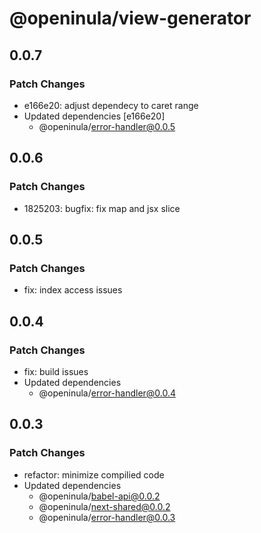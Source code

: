 # @openinula/view-generator

## 0.0.7

### Patch Changes

- e166e20: adjust dependecy to caret range
- Updated dependencies [e166e20]
  - @openinula/error-handler@0.0.5

## 0.0.6

### Patch Changes

- 1825203: bugfix: fix map and jsx slice

## 0.0.5

### Patch Changes

- fix: index access issues

## 0.0.4

### Patch Changes

- fix: build issues
- Updated dependencies
  - @openinula/error-handler@0.0.4

## 0.0.3

### Patch Changes

- refactor: minimize compilied code
- Updated dependencies
  - @openinula/babel-api@0.0.2
  - @openinula/next-shared@0.0.2
  - @openinula/error-handler@0.0.3
